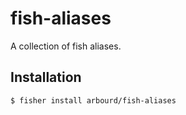 # fish-aliases

A collection of fish aliases.

## Installation

```console
$ fisher install arbourd/fish-aliases
```
